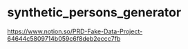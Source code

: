 # synthetic_persons_generator
https://www.notion.so/PRD-Fake-Data-Project-64644c5809714b059c6f8deb2eccc7fb

